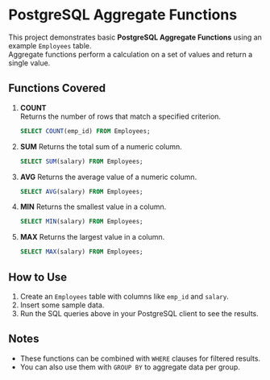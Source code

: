 # PostgreSQL Aggregate Functions

This project demonstrates basic **PostgreSQL Aggregate Functions** using an example `Employees` table.  
Aggregate functions perform a calculation on a set of values and return a single value.

## Functions Covered

1. **COUNT**  
   Returns the number of rows that match a specified criterion.

   ```sql
   SELECT COUNT(emp_id) FROM Employees;
   ```

2. **SUM**
   Returns the total sum of a numeric column.

   ```sql
   SELECT SUM(salary) FROM Employees;
   ```

3. **AVG**
   Returns the average value of a numeric column.

   ```sql
   SELECT AVG(salary) FROM Employees;
   ```

4. **MIN**
   Returns the smallest value in a column.

   ```sql
   SELECT MIN(salary) FROM Employees;
   ```

5. **MAX**
   Returns the largest value in a column.

   ```sql
   SELECT MAX(salary) FROM Employees;
   ```

## How to Use

1. Create an `Employees` table with columns like `emp_id` and `salary`.
2. Insert some sample data.
3. Run the SQL queries above in your PostgreSQL client to see the results.

## Notes

- These functions can be combined with `WHERE` clauses for filtered results.
- You can also use them with `GROUP BY` to aggregate data per group.
